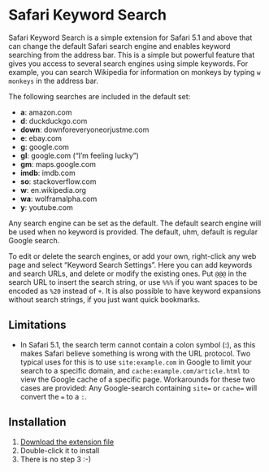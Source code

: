 Safari Keyword Search
=====================

Safari Keyword Search is a simple extension for Safari 5.1 and above that can change the default Safari search engine and enables keyword searching from the address bar. This is a simple but powerful feature that gives you access to several search engines using simple keywords. For example, you can search Wikipedia for information on monkeys by typing `w monkeys` in the address bar.

The following searches are included in the default set:

- **a**: amazon.com
- **d**: duckduckgo.com
- **down**: downforeveryoneorjustme.com
- **e**: ebay.com
- **g**: google.com
- **gl**: google.com (“I’m feeling lucky”)
- **gm**: maps.google.com
- **imdb**: imdb.com
- **so**: stackoverflow.com
- **w**: en.wikipedia.org
- **wa**: wolframalpha.com
- **y**: youtube.com

Any search engine can be set as the default. The default search engine will be used when no keyword is provided. The default, uhm, default is regular Google search.

To edit or delete the search engines, or add your own, right-click any web page and select “Keyword Search Settings”. Here you can add keywords and search URLs, and delete or modify the existing ones. Put `@@@` in the search URL to insert the search string, or use `%%%` if you want spaces to be encoded as `%20` instead of `+`. It is also possible to have keyword expansions without search strings, if you just want quick bookmarks.


Limitations
-----------

- In Safari 5.1, the search term cannot contain a colon symbol (:), as this makes Safari believe something is wrong with the URL protocol. Two typical uses for this is to use `site:example.com` in Google to limit your search to a specific domain, and `cache:example.com/article.html` to view the Google cache of a specific page. Workarounds for these two cases are provided: Any Google-search containing `site=` or `cache=` will convert the `=` to a `:`.

Installation
------------

1. [Download the extension file](http://safarikeywordsearch.aurlien.net/SafariKeywordSearch.safariextz)
2. Double-click it to install
3. There is no step 3 :-)